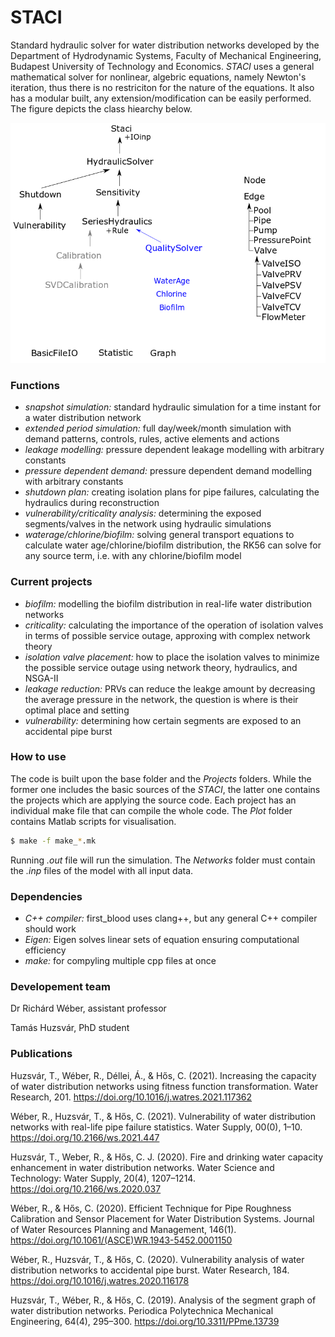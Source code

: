 # STACI
Standard hydraulic solver for water distribution networks developed by the Department of Hydrodynamic Systems, Faculty of Mechanical Engineering, Budapest University of Technology and Economics. *STACI* uses a general mathematical solver for nonlinear, algebric equations, namely Newton's iteration, thus there is no restriciton for the nature of the equations. It also has a modular built, any extension/modification can be easily performed. The figure depicts the class hiearchy below.

![Class hiearchy](ClassHiearchy.png?raw=true "ClassHiearchy")

### Functions
- *snapshot simulation:* standard hydraulic simulation for a time instant for a water distribution network
- *extended period simulation:* full day/week/month simulation with demand patterns, controls, rules, active elements and actions
- *leakage modelling:* pressure dependent leakage modelling with arbitrary constants
- *pressure dependent demand:* pressure dependent demand modelling with arbitrary constants
- *shutdown plan:* creating isolation plans for pipe failures, calculating the hydraulics during reconstruction
- *vulnerability/criticality analysis:* determining the exposed segments/valves in the network using hydraulic simulations
- *waterage/chlorine/biofilm:* solving general transport equations to calculate water age/chlorine/biofilm distribution, the RK56 can solve for any source term, i.e. with any chlorine/biofilm model

### Current projects
- *biofilm:* modelling the biofilm distribution in real-life water distribution networks
- *criticality:* calculating the importance of the operation of isolation valves in terms of possible service outage, approxing with complex network theory
- *isolation valve placement:* how to place the isolation valves to minimize the possible service outage using network theory, hydraulics, and NSGA-II
- *leakage reduction:* PRVs can reduce the leakge amount by decreasing the average pressure in the network, the question is where is their optimal place and setting
- *vulnerability:* determining how certain segments are exposed to an accidental pipe burst

### How to use
The code is built upon the base folder and the *Projects* folders. While the former one includes the basic sources of the *STACI*, the latter one contains the projects which are applying the source code. Each project has an individual make file that can compile the whole code. The *Plot* folder contains Matlab scripts for visualisation.

```sh
$ make -f make_*.mk
```

Running *.out* file will run the simulation. The *Networks* folder must contain the *.inp* files of the model with all input data.

### Dependencies
- *C++ compiler:* first_blood uses clang++, but any general C++ compiler should work
- *Eigen:* Eigen solves linear sets of equation ensuring computational efficiency
- *make:* for compyling multiple cpp files at once

### Developement team
Dr Richárd Wéber, assistant professor

Tamás Huzsvár, PhD student

### Publications

Huzsvár, T., Wéber, R., Déllei, Á., & Hős, C. (2021). Increasing the capacity of water distribution networks using fitness function transformation. Water Research, 201. https://doi.org/10.1016/j.watres.2021.117362

Wéber, R., Huzsvár, T., & Hős, C. (2021). Vulnerability of water distribution networks with real-life pipe failure statistics. Water Supply, 00(0), 1–10. https://doi.org/10.2166/ws.2021.447

Huzsvár, T., Weber, R., & Hős, C. J. (2020). Fire and drinking water capacity enhancement in water distribution networks. Water Science and Technology: Water Supply, 20(4), 1207–1214. https://doi.org/10.2166/ws.2020.037

Wéber, R., & Hős, C. (2020). Efficient Technique for Pipe Roughness Calibration and Sensor Placement for Water Distribution Systems. Journal of Water Resources Planning and Management, 146(1). https://doi.org/10.1061/(ASCE)WR.1943-5452.0001150

Wéber, R., Huzsvár, T., & Hős, C. (2020). Vulnerability analysis of water distribution networks to accidental pipe burst. Water Research, 184. https://doi.org/10.1016/j.watres.2020.116178

Huzsvár, T., Wéber, R., & Hős, C. (2019). Analysis of the segment graph of water distribution networks. Periodica Polytechnica Mechanical Engineering, 64(4), 295–300. https://doi.org/10.3311/PPme.13739